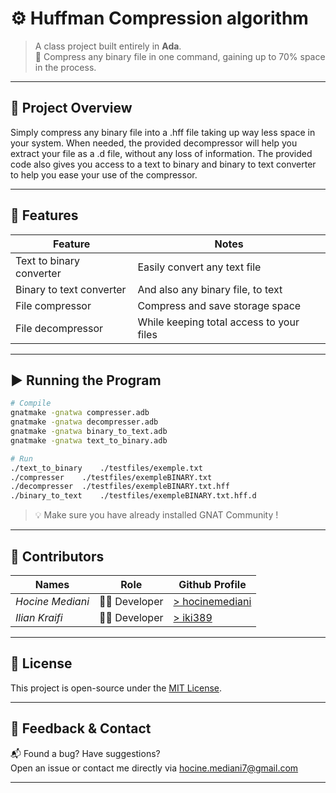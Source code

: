 # ⚙️​ Huffman Compression algorithm
> A class project built entirely in **Ada**.  
> 💾​ Compress any binary file in one command, gaining up to 70% space in the process.
---


## 📌 Project Overview
Simply compress any binary file into a .hff file taking up way less space in your system.
When needed, the provided decompressor will help you extract your file as a .d file, without
any loss of information. The provided code also gives you access to a text to binary and binary
to text converter to help you ease your use of the compressor.

---


## 🚀 Features
| Feature                  | Notes                             |
|--------------------------|-----------------------------------|
| Text to binary converter | Easily convert any text file      |
| Binary to text converter | And also any binary file, to text |
| File compressor          | Compress and save storage space   |
| File decompressor        | While keeping total access to your files |
---

## ▶️ Running the Program
```bash
# Compile
gnatmake -gnatwa compresser.adb
gnatmake -gnatwa decompresser.adb
gnatmake -gnatwa binary_to_text.adb
gnatmake -gnatwa text_to_binary.adb

# Run
./text_to_binary	./testfiles/exemple.txt
./compresser 	./testfiles/exempleBINARY.txt
./decompresser 	./testfiles/exempleBINARY.txt.hff
./binary_to_text 	./testfiles/exempleBINARY.txt.hff.d
```
>💡 Make sure you have already installed GNAT Community !
---

## 🤝 Contributors
| Names        | Role           | Github Profile|
|-------------|----------------|---------------|
| *Hocine Mediani* | 👨‍💻 Developer | [> hocinemediani](https://github.com/hocinemediani) |
| *Ilian Kraifi* | 👨‍💻 Developer   | [> iki389](https://github.com/ik389) |
---


## 📜 License
This project is open-source under the [MIT License](LICENSE).

---

## 💬 Feedback & Contact
📬 Found a bug? Have suggestions?  
Open an issue or contact me directly via [hocine.mediani7@gmail.com](mailto:hocine.mediani7@gmail.com)

---

